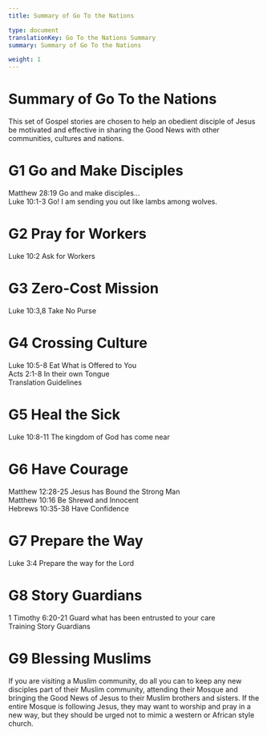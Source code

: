 ```yaml
---
title: Summary of Go To the Nations

type: document
translationKey: Go To the Nations Summary
summary: Summary of Go To the Nations

weight: 1
---
```

# Summary of Go To the Nations
This set of Gospel stories are chosen to help an obedient disciple of Jesus be motivated and effective in sharing the Good News with other communities, cultures and nations.
# G1 Go and Make Disciples

Matthew 28:19 Go and make disciples...<br>Luke 10:1-3 Go! I am sending you out like lambs among wolves.
# G2 Pray for Workers

Luke 10:2 Ask for Workers
# G3 Zero-Cost Mission

Luke 10:3,8 Take No Purse
# G4 Crossing Culture

Luke 10:5-8 Eat What is Offered to You<br>Acts 2:1-8 In their own Tongue<br>Translation Guidelines
# G5 Heal the Sick

Luke 10:8-11 The kingdom of God has come near
# G6 Have Courage

Matthew 12:28-25 Jesus has Bound the Strong Man<br>Matthew 10:16 Be Shrewd and Innocent<br>Hebrews 10:35-38 Have Confidence
# G7 Prepare the Way

Luke 3:4 Prepare the way for the Lord
# G8 Story Guardians

1 Timothy 6:20-21 Guard what has been entrusted to your care<br>Training Story Guardians
# G9 Blessing Muslims

If you are visiting a Muslim community, do all you can to keep any new disciples part of their Muslim community, attending their Mosque and bringing the Good News of Jesus to their Muslim brothers and sisters. If the entire Mosque is following Jesus, they may want to worship and pray in a new way, but they should be urged not to mimic a western or African style church.